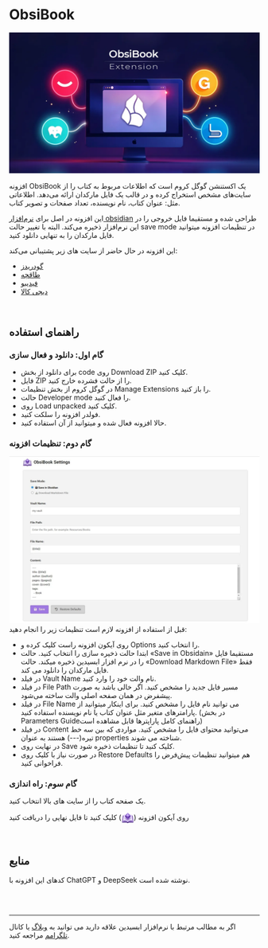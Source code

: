 # ObsiBook
![image](preview.webp)

افزونه ObsiBook یک اکستنشن گوگل کروم است که اطلاعات مربوط به کتاب را از سایت‌های مشخص استخراج کرده و در قالب یک فایل مارکدان ارائه می‌دهد. اطلاعاتی مثل: عنوان کتاب، نام نویسنده، تعداد صفحات و تصویر کتاب.

این افزونه در اصل برای [نرم‌افزار obsidian](https://obsidian.md) طراحی شده و مستقیما فایل خروجی را در این نرم‌افزار ذخیره می‌کند. البته با تغییر حالت save mode در تنظیمات افزونه میتوانید فایل مارکدان را به تنهایی دانلود کنید.

  
این افزونه در حال حاضر از سایت های زیر پشتیبانی می‌کند:
- [گودریدز](https://www.goodreads.com/)
- [طاقچه](https://taaghche.com/)
- [فیدیبو](https://fidibo.com/)
- [دیجی کالا](https://www.digikala.com/)


<br/>

## راهنمای استفاده

<div id="74203294612"><script type="text/JavaScript" src="https://www.aparat.com/embed/zbg2jw5?data[rnddiv]=74203294612&data[responsive]=yes"></script></div>

### گام اول: دانلود و فعال سازی

- برای دانلود از بخش code روی Download ZIP کلیک کنید.
- فایل ZIP را از حالت فشرده خارج کنید.
- در گوگل کروم از بخش تنظیمات Manage Extensions را باز کنید.
- حالت Developer mode را فعال کنید.
- روی Load unpacked کلیک کنید.
- فولدر افزونه را سلکت کنید.
- حالا افزونه فعال شده و میتوانید از آن استفاده کنید.

### گام دوم: تنظیمات افزونه
![image](options.webp)
قبل از استفاده از افزونه لازم است تنظیمات زیر را انجام دهید:
- روی آیکون افزونه راست کلیک کرده و Options را انتخاب کنید.
- ابتدا حالت ذخیره سازی را انتخاب کنید. حالت «Save in Obsidain» مستقیما فایل را در نرم افزار ابسیدین ذخیره میکند. حالت «Download Markdown File» فقط فایل مارکدان را دانلود می کند.
- در فیلد Vault Name نام والت خود را وارد کنید.
- در فیلد File Path مسیر فایل جدید را مشخص کنید. اگر خالی باشد به صورت پیشفرض در همان صفحه اصلی والت ساخته می‌شود.
- در فیلد File Name می توانید نام فایل را مشخص کنید. برای اینکار میتوانید از پارامترهای متغیر مثل عنوان کتاب یا نام نویسنده استفاده کنید. (در بخش Parameters Guideراهنمای کامل پاراپترها قابل مشاهده است)
- در فیلد Content می‌توانید محتوای فایل را مشخص کنید. مواردی که بین سه خط تیره(---) هستند به عنوان properties شناخته می شوند.
- در نهایت روی Save کلیک کنید تا تنظیمات ذخیره شود. 
- در صورت نیاز با کلیک روی Restore Defaults هم میتوانید تنظیمات پیش‌فرض را فراخوانی کنید.

### گام سوم: راه اندازی
یک صفحه کتاب را از سایت های بالا انتخاب کنید.

<p>روی آیکون افزونه (<img src="icon.png" alt="icon" style="width: 25px; vertical-align: middle;">) کلیک کنید تا فایل نهایی را دریافت کنید</p>

<br/>

## منابع
کدهای این افزونه با ChatGPT و DeepSeek نوشته شده است.


<br/><br/>

---
اگر به مطالب مرتبط با نرم‌افزار ابسیدین علاقه دارید می توانید به [وبلاگ](https://ifard.ir/) یا کانال [تلگرامم](https://t.me/ifard_ir/) مراجعه کنید.
